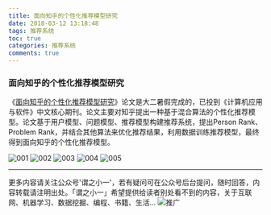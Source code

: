 ```yaml
---
title: 面向知乎的个性化推荐模型研究
date: 2018-03-12 13:18:48
tags: 推荐系统
toc: true
categories: 推荐系统
comments: true
---
```

### 面向知乎的个性化推荐模型研究
《[面向知乎的个性化推荐模型研究](https://github.com/XiaoYiii/Paper/blob/master/Paper/%E9%9D%A2%E5%90%91%E7%9F%A5%E4%B9%8E%E7%9A%84%E4%B8%AA%E6%80%A7%E5%8C%96%E6%8E%A8%E8%8D%90%E6%A8%A1%E5%9E%8B%E7%A0%94%E7%A9%B6.pdf)》论文是大二暑假完成的，已投到《计算机应用与软件》中文核心期刊。论文主要对知乎提出一种基于混合算法的个性化推荐模型。论文基于用户模型、问题模型、推荐模型构建推荐系统，提出Person Rank、Problem Rank，并结合其他算法来优化推荐结果，利用数据训练推荐模型，最终得到面向知乎的个性化推荐模型。

![001](面向知乎的个性化推荐模型研究论文/001.png)
![002](面向知乎的个性化推荐模型研究论文/002.png)
![003](面向知乎的个性化推荐模型研究论文/003.png)
![004](面向知乎的个性化推荐模型研究论文/004.png)
![005](面向知乎的个性化推荐模型研究论文/005.png)

----------
更多内容请关注公众号'谓之小一'，若有疑问可在公众号后台提问，随时回答，内容转载请注明出处。「谓之小一」希望提供给读者别处看不到的内容，关于互联网、机器学习、数据挖掘、编程、书籍、生活...
![推广](http://p66yyzg4i.bkt.clouddn.com/%E6%8E%A8%E5%B9%BF.png)
